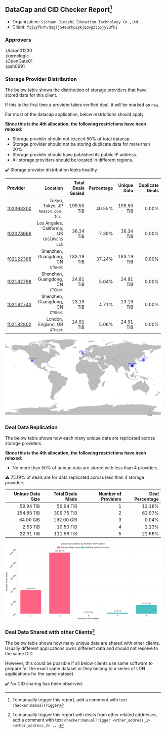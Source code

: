## DataCap and CID Checker Report[^1]
 - Organization: `Sichuan Jingzhi Education Technology Co.,Ltd.`
 - Client: `f1j2yfkrh7dsglj54eurkp2ykjqqwgzlp5jyyufki`
### Approvers
`1`Aaron01230<br/>`1`kernelogic<br/>`1`OpenGate01<br/>`1`psh0691

### Storage Provider Distribution
The below table shows the distribution of storage providers that have stored data for this client.

If this is the first time a provider takes verified deal, it will be marked as `new`.

For most of the datacap application, below restrictions should apply.

**Since this is the 4th allocation, the following restrictions have been relaxed:**
 - Storage provider should not exceed 50% of total datacap.
 - Storage provider should not be storing duplicate data for more than 20%.
 - Storage provider should have published its public IP address.
 - All storage providers should be located in different regions.

✔️ Storage provider distribution looks healthy.

| Provider                                              |                                        Location | Total Deals Sealed | Percentage | Unique Data | Duplicate Deals |
| :---------------------------------------------------- | ----------------------------------------------: | -----------------: | ---------: | ----------: | --------------: |
| [f02363300](https://filfox.info/en/address/f02363300) |         Tokyo, Tokyo, JP<br/>`Amazon.com, Inc.` |         199.50 TiB |     40.55% |  199.50 TiB |           0.00% |
| [f02078669](https://filfox.info/en/address/f02078669) | Los Angeles, California, US<br/>`CNSERVERS LLC` |          36.34 TiB |      7.39% |   36.34 TiB |           0.00% |
| [f02122388](https://filfox.info/en/address/f02122388) |            Shenzhen, Guangdong, CN<br/>`CTGNet` |         183.19 TiB |     37.24% |  183.19 TiB |           0.00% |
| [f02182798](https://filfox.info/en/address/f02182798) |            Shenzhen, Guangdong, CN<br/>`CTGNet` |          24.81 TiB |      5.04% |   24.81 TiB |           0.00% |
| [f02182743](https://filfox.info/en/address/f02182743) |            Shenzhen, Guangdong, CN<br/>`CTGNet` |          23.19 TiB |      4.71% |   23.19 TiB |           0.00% |
| [f02182802](https://filfox.info/en/address/f02182802) |                London, England, GB<br/>`GTHost` |          24.91 TiB |      5.06% |   24.91 TiB |           0.00% |

<img src="https://raw.githubusercontent.com/data-preservation-programs/filplus-checker-assets/main/filecoin-project/filecoin-plus-large-datasets/issues/1198/1693195441004.png"/>

### Deal Data Replication
The below table shows how each many unique data are replicated across storage providers.


**Since this is the 4th allocation, the following restrictions have been relaxed:**
- No more than 50% of unique data are stored with less than 4 providers.

⚠️ 75.19% of deals are for data replicated across less than 4 storage providers.

| Unique Data Size | Total Deals Made | Number of Providers | Deal Percentage |
| ---------------: | ---------------: | ------------------: | --------------: |
|        59.94 TiB |        59.94 TiB |                   1 |          12.18% |
|       154.88 TiB |       309.75 TiB |                   2 |          62.97% |
|        64.00 GiB |       192.00 GiB |                   3 |           0.04% |
|         2.63 TiB |        10.50 TiB |                   4 |           2.13% |
|        22.31 TiB |       111.56 TiB |                   5 |          22.68% |

<img src="https://raw.githubusercontent.com/data-preservation-programs/filplus-checker-assets/main/filecoin-project/filecoin-plus-large-datasets/issues/1198/1693195441698.png"/>

### Deal Data Shared with other Clients[^3]
The below table shows how many unique data are shared with other clients.
Usually different applications owns different data and should not resolve to the same CID.

However, this could be possible if all below clients use same software to prepare for the exact same dataset or they belong to a series of LDN applications for the same dataset.

✔️ No CID sharing has been observed.

[^1]: To manually trigger this report, add a comment with text `checker:manualTrigger`

[^2]: Deals from those addresses are combined into this report as they are specified with `checker:manualTrigger`

[^3]: To manually trigger this report with deals from other related addresses, add a comment with text `checker:manualTrigger <other_address_1> <other_address_2> ...`
